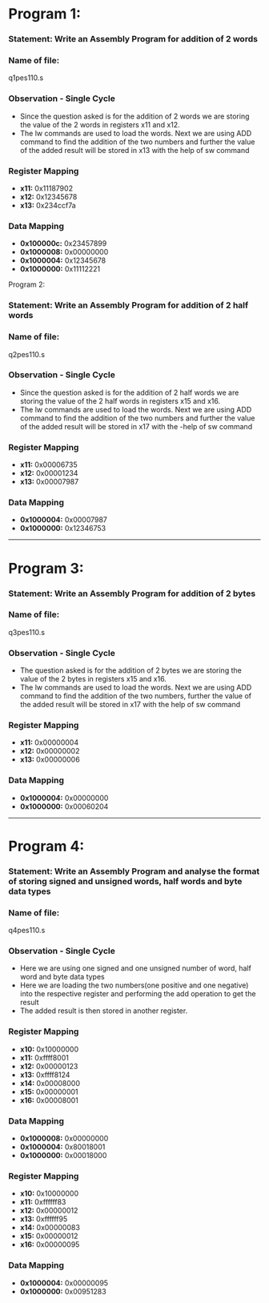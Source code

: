 # Program 1: 
### Statement: Write an Assembly Program for addition of 2 words

### Name of file:
q1pes110.s

### Observation - Single Cycle
- Since the question asked is for the addition of 2 words we are storing the value of the 2 words in registers x11 and x12.
- The lw commands are used to load the words. Next we are using ADD command to find the addition of the two numbers and further the value of the added result will be stored in x13 with the help of sw command

### Register Mapping
- **x11:** 0x11187902
- **x12:** 0x12345678
- **x13:** 0x234ccf7a

### Data Mapping
- **0x100000c:** 0x23457899
- **0x1000008:** 0x00000000
- **0x1000004:** 0x12345678
- **0x1000000:** 0x11112221

 Program 2: 
### Statement: Write an Assembly Program for addition of 2 half words

### Name of file:
q2pes110.s

### Observation - Single Cycle
- Since the question asked is for the addition of 2 half words we are storing the value of the 2 half words in registers x15 and x16.
- The lw commands are used to load the words. Next we are using ADD command to find the addition of the two numbers and further the value of the added result will be stored in x17 with  the -help of sw command

### Register Mapping
- **x11:** 0x00006735
- **x12:** 0x00001234
- **x13:** 0x00007987

### Data Mapping
- **0x1000004:** 0x00007987
- **0x1000000:** 0x12346753

----------------------------------------------------------------------------

# Program 3: 
### Statement: Write an Assembly Program for addition of 2 bytes

### Name of file:
q3pes110.s

### Observation - Single Cycle
- The question asked is for the addition of 2 bytes we are storing the value of the 2 bytes in registers x15 and x16.
- The lw commands are used to load the words. Next we are using ADD command to find the addition of the two numbers, further the value of the added result will be stored in x17 with the
help of sw command

### Register Mapping
- **x11:** 0x00000004
- **x12:** 0x00000002
- **x13:** 0x00000006

### Data Mapping
- **0x1000004:** 0x00000000
- **0x1000000:** 0x00060204

----------------------------------------------------------------------------

# Program 4: 
### Statement: Write an Assembly Program and analyse the format of storing signed and unsigned words, half words and byte data types

### Name of file:
q4pes110.s

### Observation - Single Cycle
- Here we are using one signed and one unsigned number of word, half word and byte data types 
- Here we are loading the two numbers(one positive and one negative) into the respective register and performing the add operation to get the result 
- The added result is then stored in another register.

### Register Mapping
- **x10:** 0x10000000
- **x11:** 0xffff8001
- **x12:** 0x00000123
- **x13:** 0xffff8124
- **x14:** 0x00008000
- **x15:** 0x00000001
- **x16:** 0x00008001


### Data Mapping
- **0x1000008:** 0x00000000
- **0x1000004:** 0x80018001
- **0x1000000:** 0x00018000

### Register Mapping
- **x10:** 0x10000000
- **x11:** 0xffffff83
- **x12:** 0x00000012
- **x13:** 0xffffff95
- **x14:** 0x00000083
- **x15:** 0x00000012
- **x16:** 0x00000095

### Data Mapping
- **0x1000004:** 0x00000095
- **0x1000000:** 0x00951283

